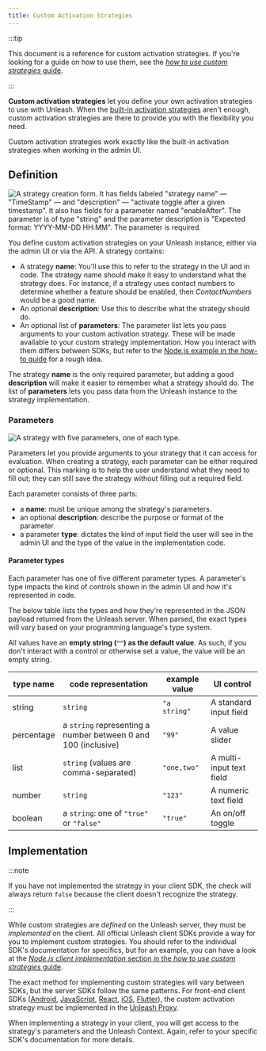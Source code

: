 ```yaml
---
title: Custom Activation Strategies
---
```


:::tip

This document is a reference for custom activation strategies. If you're looking for a guide on how to use them, see the [_how to use custom strategies_ guide](../how-to/how-to-use-custom-strategies.md).

:::

**Custom activation strategies** let you define your own activation strategies to use with Unleash. When the [built-in activation strategies](../reference/activation-strategies.md) aren't enough, custom activation strategies are there to provide you with the flexibility you need.

Custom activation strategies work exactly like the built-in activation strategies when working in the admin UI.

## Definition

![A strategy creation form. It has fields labeled "strategy name" — "TimeStamp" — and "description" — "activate toggle after a given timestamp". It also has fields for a parameter named "enableAfter". The parameter is of type "string" and the parameter description is "Expected format: YYYY-MM-DD HH:MM". The parameter is required.](/img/timestamp_create_strategy.png)

You define custom activation strategies on your Unleash instance, either via the admin UI or via the API. A strategy contains:

- A strategy **name**: You'll use this to refer to the strategy in the UI and in code. The strategy name should make it easy to understand what the strategy does. For instance, if a strategy uses contact numbers to determine whether a feature should be enabled, then _ContactNumbers_ would be a good name.
- An optional **description**: Use this to describe what the strategy should do.
- An optional list of **parameters**: The parameter list lets you pass arguments to your custom activation strategy. These will be made available to your custom strategy implementation. How you interact with them differs between SDKs, but refer to the [Node.js example in the how-to guide](../how-to/how-to-use-custom-strategies.md) for a rough idea.

The strategy **name** is the only required parameter, but adding a good **description** will make it easier to remember what a strategy should do. The list of **parameters** lets you pass data from the Unleash instance to the strategy implementation.

### Parameters

![A strategy with five parameters, one of each type.](/img/strategy-parameters-ui-controls.png)

Parameters let you provide arguments to your strategy that it can access for evaluation. When creating a strategy, each parameter can be either required or optional. This marking is to help the user understand what they need to fill out; they can still save the strategy without filling out a required field.

Each parameter consists of three parts:

- a **name**: must be unique among the strategy's parameters.
- an optional **description**: describe the purpose or format of the parameter.
- a parameter **type**: dictates the kind of input field the user will see in the admin UI and the type of the value in the implementation code.

#### Parameter types

Each parameter has one of five different parameter types. A parameter's type impacts the kind of controls shown in the admin UI and how it's represented in code.

The below table lists the types and how they're represented in the JSON payload returned from the Unleash server. When parsed, the exact types will vary based on your programming language's type system.

All values have an **empty string (`""`) as the default value**. As such, if you don't interact with a control or otherwise set a value, the value will be an empty string.

| type name | code representation | example value | UI control |
| --- | --- | --- | --- |
| string | `string` | `"a string"` | A standard input field |
| percentage | a `string` representing a number between 0 and 100 (inclusive) | `"99"` | A value slider |
| list | `string` (values are comma-separated) | `"one,two"` | A multi-input text field |
| number | `string` | `"123"` | A numeric text field |
| boolean | a `string`: one of `"true"` or `"false"` | `"true"` | An on/off toggle |

## Implementation

:::note

If you have not implemented the strategy in your client SDK, the check will always return `false` because the client doesn't recognize the strategy.

:::

While custom strategies are _defined_ on the Unleash server, they must be _implemented_ on the client. All official Unleash client SDKs provide a way for you to implement custom strategies. You should refer to the individual SDK's documentation for specifics, but for an example, you can have a look at the [_Node.js client implementation_ section in the _how to use custom strategies_ guide](../how-to/how-to-use-custom-strategies.md#step-3-a).

The exact method for implementing custom strategies will vary between SDKs, but the server SDKs follow the same patterns. For front-end client SDKs ([Android](../reference/sdks/android-proxy.md), [JavaScript](../reference/sdks/javascript-browser.md), [React](../reference/sdks/react.md), [iOS](../reference/sdks/ios-proxy.md), [Flutter](../reference/sdks/flutter.md)), the custom activation strategy must be implemented in the [Unleash Proxy](../reference/unleash-proxy.md).

When implementing a strategy in your client, you will get access to the strategy's parameters and the Unleash Context. Again, refer to your specific SDK's documentation for more details.
